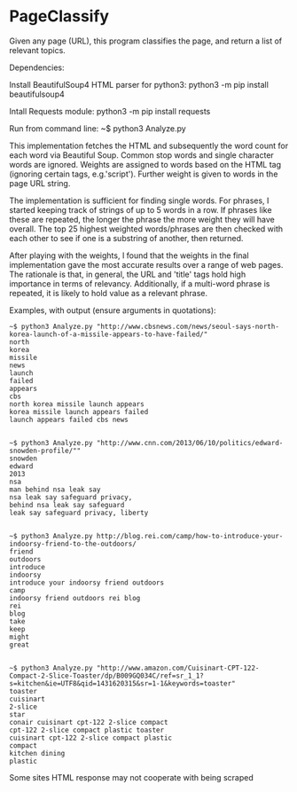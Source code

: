# PageClassify
Given any page (URL), this program classifies the page, and return a list of relevant topics.

Dependencies:

Install BeautifulSoup4 HTML parser for python3:
	python3 -m pip install beautifulsoup4

Intall Requests module:
	python3 -m pip install requests

Run from command line: 
	~$ python3 Analyze.py <WEB PAGE URL IN QUOTES>


This implementation fetches the HTML and subsequently the word count for each word via Beautiful Soup. Common stop words and single character words are ignored. Weights are assigned to words based on the HTML tag (ignoring certain tags, e.g.'script'). Further weight is given to words in the page URL string. 

The implementation is sufficient for finding single words. For phrases, I started keeping track of strings of up to 5 words in a row. If phrases like these are repeated, the longer the phrase the more weight they will have overall. The top 25 highest weighted words/phrases are then checked with each other to see if one is a substring of another, then returned.

After playing with the weights, I found that the weights in the final implementation gave the most accurate results over a range of web pages. The rationale is that, in general, the URL and 'title' tags hold high importance in terms of relevancy. Additionally, if a multi-word phrase is repeated, it is likely to hold value as a relevant phrase.


Examples, with output (ensure arguments in quotations):

	~$ python3 Analyze.py "http://www.cbsnews.com/news/seoul-says-north-korea-launch-of-a-missile-appears-to-have-failed/"
	north
	korea
	missile
	news
	launch
	failed
	appears
	cbs
	north korea missile launch appears
	korea missile launch appears failed
	launch appears failed cbs news
	

	~$ python3 Analyze.py "http://www.cnn.com/2013/06/10/politics/edward-snowden-profile/""
	snowden
	edward
	2013
	nsa
	man behind nsa leak say
	nsa leak say safeguard privacy,
	behind nsa leak say safeguard
	leak say safeguard privacy, liberty
	

	~$ python3 Analyze.py http://blog.rei.com/camp/how-to-introduce-your-indoorsy-friend-to-the-outdoors/
	friend
	outdoors
	introduce
	indoorsy
	introduce your indoorsy friend outdoors
	camp
	indoorsy friend outdoors rei blog
	rei
	blog
	take
	keep
	might
	great
	

	~$ python3 Analyze.py "http://www.amazon.com/Cuisinart-CPT-122-Compact-2-Slice-Toaster/dp/B009GQ034C/ref=sr_1_1?s=kitchen&ie=UTF8&qid=1431620315&sr=1-1&keywords=toaster"
	toaster
	cuisinart
	2-slice
	star
	conair cuisinart cpt-122 2-slice compact
	cpt-122 2-slice compact plastic toaster
	cuisinart cpt-122 2-slice compact plastic
	compact
	kitchen dining
	plastic
	

Some sites HTML response may not cooperate with being scraped
